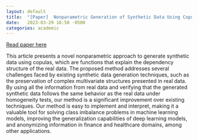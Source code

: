 ```yaml
---
layout: default
title:  "[Paper]  Nonparametric Generation of Synthetic Data Using Copulas"
date:   2023-03-29 16:50 -0500
categories: academic
---
```


[Read paper here](https://doi.org/10.3390/electronics12071601)

This article presents a novel nonparametric approach to generate synthetic data using copulas, which are functions that explain the dependency structure of the real data. The proposed method addresses several challenges faced by existing synthetic data generation techniques, such as the preservation of complex multivariate structures presented in real data. By using all the information from real data and verifying that the generated synthetic data follows the same behavior as the real data under homogeneity tests, our method is a significant improvement over existing techniques. Our method is easy to implement and interpret, making it a valuable tool for solving class imbalance problems in machine learning models, improving the generalization capabilities of deep learning models, and anonymizing information in finance and healthcare domains, among other applications.
